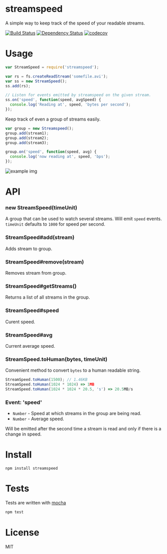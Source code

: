 # streamspeed

A simple way to keep track of the speed of your readable streams.

[![Build Status](https://secure.travis-ci.org/fent/node-streamspeed.svg)](http://travis-ci.org/fent/node-streamspeed)
[![Dependency Status](https://gemnasium.com/fent/node-streamspeed.svg)](https://gemnasium.com/fent/node-streamspeed)
[![codecov](https://codecov.io/gh/fent/node-streamspeed/branch/master/graph/badge.svg)](https://codecov.io/gh/fent/node-streamspeed)

# Usage

```js
var StreamSpeed = require('streamspeed');

var rs = fs.createReadStream('somefile.avi');
var ss = new StreamSpeed();
ss.add(rs);

// Listen for events emitted by streamspeed on the given stream.
ss.on('speed', function(speed, avgSpeed) {
  console.log('Reading at', speed, 'bytes per second');
});
```

Keep track of even a group of streams easily.

```js
var group = new Streamspeed();
group.add(stream1);
group.add(stream2);
group.add(stream3);

group.on('speed', function(speed, avg) {
  console.log('now reading at', speed, 'bps');
});
```

![example img](http://i.imgur.com/y47Sc.png)

# API
### new StreamSpeed(timeUnit)
A group that can be used to watch several streams. Will emit `speed` events. `timeUnit` defaults to `1000` for speed per second.

### StreamSpeed#add(stream)
Adds stream to group.

### StreamSpeed#remove(stream)
Removes stream from group.

### StreamSpeed#getStreams()
Returns a list of all streams in the group.

### StreamSpeed#speed
Curent speed.

### StreamSpeed#avg
Current average speed.

### StreamSpeed.toHuman(bytes, timeUnit)
Convenient method to convert `bytes` to a human readable string.

```js
StreamSpeed.toHuman(1500); // 1.46KB
StreamSpeed.toHuman(1024 * 1024) => 1MB
StreamSpeed.toHuman(1024 * 1024 * 20.5, 's') => 20.5MB/s
```

### Event: 'speed'
* `Number` - Speed at which streams in the group are being read.
* `Number` - Average speed.

Will be emitted after the second time a stream is read and only if there is a change in speed.


# Install

    npm install streamspeed


# Tests
Tests are written with [mocha](http://visionmedia.github.com/mocha/)

```bash
npm test
```

# License
MIT
